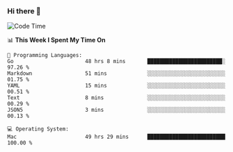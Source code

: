 ### Hi there 👋

<!--
**CrazyCollin/crazycollin** is a ✨ _special_ ✨ repository because its `README.md` (this file) appears on your GitHub profile.

Here are some ideas to get you started:

- 🔭 I’m currently working on ...
- 🌱 I’m currently learning ...
- 👯 I’m looking to collaborate on ...
- 🤔 I’m looking for help with ...
- 💬 Ask me about ...
- 📫 How to reach me: ...
- 😄 Pronouns: ...
- ⚡ Fun fact: ...
-->

<!--START_SECTION:waka-->
![Code Time](http://img.shields.io/badge/Code%20Time-5%2C153%20hrs%2014%20mins-blue)

📊 **This Week I Spent My Time On** 

```text
💬 Programming Languages: 
Go                       48 hrs 8 mins       ████████████████████████░   97.26 % 
Markdown                 51 mins             ░░░░░░░░░░░░░░░░░░░░░░░░░   01.75 % 
YAML                     15 mins             ░░░░░░░░░░░░░░░░░░░░░░░░░   00.51 % 
Text                     8 mins              ░░░░░░░░░░░░░░░░░░░░░░░░░   00.29 % 
JSON5                    3 mins              ░░░░░░░░░░░░░░░░░░░░░░░░░   00.13 % 

💻 Operating System: 
Mac                      49 hrs 29 mins      █████████████████████████   100.00 % 
```


<!--END_SECTION:waka-->

